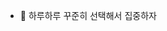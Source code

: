 - 🦾 하루하루 꾸준히 선택해서 집중하자

<!---
gyhcom/gyhcom is a ✨ special ✨ repository because its `README.md` (this file) appears on your GitHub profile.
You can click the Preview link to take a look at your changes.
--->
